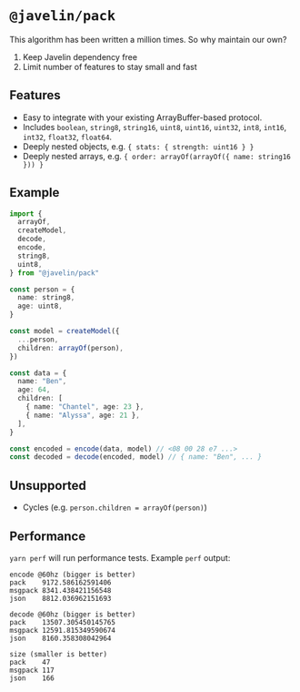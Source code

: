 # `@javelin/pack`

This algorithm has been written a million times. So why maintain our own?

1. Keep Javelin dependency free
2. Limit number of features to stay small and fast

## Features

- Easy to integrate with your existing ArrayBuffer-based protocol.
- Includes `boolean`, `string8`, `string16`, `uint8`, `uint16`, `uint32`, `int8`, `int16`, `int32`, `float32`, `float64`.
- Deeply nested objects, e.g. `{ stats: { strength: uint16 } }`
- Deeply nested arrays, e.g. `{ order: arrayOf(arrayOf({ name: string16 })) }`

## Example

```ts
import {
  arrayOf,
  createModel,
  decode,
  encode,
  string8,
  uint8,
} from "@javelin/pack"

const person = {
  name: string8,
  age: uint8,
}

const model = createModel({
  ...person,
  children: arrayOf(person),
})

const data = {
  name: "Ben",
  age: 64,
  children: [
    { name: "Chantel", age: 23 },
    { name: "Alyssa", age: 21 },
  ],
}

const encoded = encode(data, model) // <08 00 28 e7 ...>
const decoded = decode(encoded, model) // { name: "Ben", ... }
```

## Unsupported

- Cycles (e.g. `person.children = arrayOf(person)`)

## Performance

`yarn perf` will run performance tests. Example `perf` output:

```
encode @60hz (bigger is better)
pack    9172.586162591406
msgpack 8341.438421156548
json    8812.036962151693

decode @60hz (bigger is better)
pack    13507.305450145765
msgpack 12591.815349590674
json    8160.358308042964

size (smaller is better)
pack    47
msgpack 117
json    166
```
